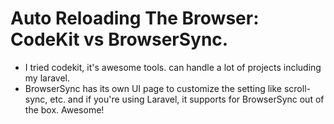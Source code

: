 # Auto Reloading The Browser: CodeKit vs BrowserSync.

- I tried codekit, it's awesome tools. can handle a lot of projects including my laravel.
- BrowserSync has its own UI page to customize the setting like scroll-sync, etc. and if you're using Laravel, it supports for BrowserSync out of the box. Awesome!